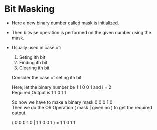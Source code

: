 # Bit Masking
* Here a new binary number called mask is initialized. 
* Then bitwise operation is performed on the given number using the mask.
* Usually used in case of:
    1.  Seting ith bit
    2.  Finding ith bit
    3.  Clearing ith bit

    Consider the case of seting ith bit

    Here, let the binary number be 1 1 0 0 1 and i = 2 <br>
    Required Output is 1 1 0 1 1

    So now we have to make a binary mask 0 0 0 1 0 <br>
    Then we do the OR Operation ( mask | given no ) to get the required output.

    ( 0 0 0 1 0 | 1 1 0 0 1 ) = 1 1 0 1 1
